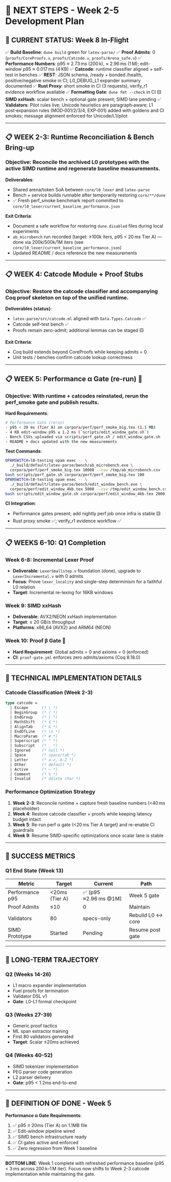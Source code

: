 # 🚀 NEXT STEPS - Week 2-5 Development Plan

## 🎯 **CURRENT STATUS: Week 8 In-Flight**

✅ **Build Baseline**: `dune build` green for `latex-parse/`
✅ **Proof Admits**: 0 (`proofs/CoreProofs.v`, `proofs/Catcode.v`, `proofs/Arena_safe.v`)
✅ **Performance Numbers**: p95 ≈ 2.73 ms (200 k), ≈ 2.96 ms (1 M); edit-window p95 ≈ 0.017 ms (4 KB)
✅ **Catcode**: runtime classifier aligned + self-test in benches
✅ **REST**: JSON schema, /ready + bonded /health, positive/negative smoke in CI; L0_DEBUG_L1 expander summary documented
✅ **Rust Proxy**: short smoke in CI (3 requests), verify_r1 evidence workflow available
✅ **Formatting Gate**: `dune fmt --check` in CI
🟨 **SIMD xxHash**: scalar bench + optional gate present; SIMD lane pending
✅ **Validators**: Pilot rules live; Unicode heuristics are paragraph‑aware; L1 post‑expansion rules (MOD‑001/2/3/4, EXP‑001) added with goldens and CI smokes; message alignment enforced for Unicode/L1/pilot

---

## 📋 **WEEK 2-3: Runtime Reconciliation & Bench Bring-up**

### **Objective**: Reconcile the archived L0 prototypes with the active SIMD runtime and regenerate baseline measurements.

**Deliverables**:
- Shared arena/token SoA between `core/l0_lexer` and `latex-parse`
- Bench + service builds runnable after temporarily restoring `core/**/dune`
- ✅ Fresh perf_smoke benchmark report committed to `core/l0_lexer/current_baseline_performance.json`

**Exit Criteria**:
- Document a safe workflow for restoring `dune.disabled` files during local experiments
- `ab_microbench` run recorded (target: ≥100k iters, p95 < 20 ms Tier A) — done via 200k/500k/1M iters (see `core/l0_lexer/current_baseline_performance.json`)
- Updated README / docs reference the new measurements

---

## 📋 **WEEK 4: Catcode Module + Proof Stubs**

### **Objective**: Restore the catcode classifier and accompanying Coq proof skeleton on top of the unified runtime.

**Deliverables (status)**:
- `latex-parse/src/catcode.ml` aligned with `Data.Types.Catcode` ✅
- Catcode self-test bench ✅
- Proofs remain zero-admit; additional lemmas can be staged 🟨

**Exit Criteria**:
- Coq build extends beyond CoreProofs while keeping admits = 0
- Unit tests / benches confirm catcode lookup correctness

---

## 📋 **WEEK 5: Performance α Gate (re-run)** 🎯

### **Objective**: With runtime + catcodes reinstated, rerun the perf_smoke gate and publish results.

**Hard Requirements**:
```bash
# Performance Gate (rerun)
- p95 < 20 ms (Tier A) on corpora/perf/perf_smoke_big.tex (1.1 MB)
- 4 KB edit-window p95 ≤ 1.2 ms (`scripts/edit_window_gate.sh`)
- Bench CSVs uploaded via scripts/perf_gate.sh / edit_window_gate.sh
- README + docs updated with the new measurements
```

**Test Commands**:
```bash
OPAMSWITCH=l0-testing opam exec -- \
  ./_build/default/latex-parse/bench/ab_microbench.exe \
  corpora/perf/perf_smoke_big.tex 10000 --csv /tmp/ab_microbench.csv
bash scripts/perf_gate.sh corpora/perf/perf_smoke_big.tex 100
OPAMSWITCH=l0-testing opam exec -- \
  ./_build/default/latex-parse/bench/edit_window_bench.exe \
  corpora/perf/edit_window_4kb.tex 5000 --csv /tmp/edit_window_bench.csv
bash scripts/edit_window_gate.sh corpora/perf/edit_window_4kb.tex 2000
```

**CI Integration**:
- Performance gates present; add nightly perf job once infra is stable 🟨
- Rust proxy smoke ✅; verify_r1 evidence workflow ✅

---

## 📋 **WEEKS 6-10: Q1 Completion**

### **Week 6-8: Incremental Lexer Proof**
- **Deliverable**: `LexerSmallstep.v` foundation (done), upgrade to `LexerIncremental.v` with 0 admits
- **Focus**: Prove `lexer_locality` and single-step determinism for a faithful L0 relation
- **Target**: Incremental re-lexing for 16KB windows

### **Week 9: SIMD xxHash**
- **Deliverable**: AVX2/NEON xxHash implementation
- **Target**: ≥ 20 GB/s throughput
- **Platforms**: x86_64 (AVX2) and ARM64 (NEON)

### **Week 10: Proof β Gate** 🎯
- **Hard Requirement**: Global admits = 0 and axioms = 0 (enforced)
- **CI**: `proof-gate.yml` enforces zero admits/axioms (Coq 8.18.0)

---

## 🔧 **TECHNICAL IMPLEMENTATION DETAILS**

### **Catcode Classification (Week 2-3)**
```ocaml
type catcode =
  | Escape      (* \ *)
  | BeginGroup  (* { *)
  | EndGroup    (* } *)
  | MathShift   (* $ *)
  | AlignTab    (* & *)
  | EndOfLine   (* \n *)
  | MacroParam  (* # *)
  | Superscript (* ^ *)
  | Subscript   (* _ *)
  | Ignored     (* null *)
  | Space       (* space/tab *)
  | Letter      (* a-z, A-Z *)
  | Other       (* default *)
  | Active      (* ~ *)
  | Comment     (* % *)
  | Invalid     (* delete char *)
```

### **Performance Optimization Strategy**
1. **Week 2-3**: Reconcile runtime + capture fresh baseline numbers (<40 ms placeholder)
2. **Week 4**: Restore catcode classifier + proofs while keeping latency budget intact
3. **Week 5**: Re-run perf α gate (<20 ms Tier A target) and re-enable CI guardrails
4. **Week 9**: Resume SIMD-specific optimizations once scalar lane is stable

---

## 🎯 **SUCCESS METRICS**

### Q1 End State (Week 13)
| Metric | Target | Current | Path |
|--------|--------|---------|------|
| Performance p95 | <20ms (Tier A) | ✅ (p95 ≈2.96 ms @1M) | Week 5 gate |
| Proof Admits | ≤10 | 0 | Maintain |
| Validators | 80 | specs-only | Rebuild L0 ↔︎ core |
| SIMD Prototype | Started | Pending | Resume post gate |

---

## 🚀 **LONG-TERM TRAJECTORY**

### Q2 (Weeks 14-26)
- L1 macro expander implementation
- Fuel proofs for termination
- Validator DSL v1
- **Gate**: L0-L1 formal checkpoint

### Q3 (Weeks 27-39)
- Generic proof tactics
- ML span extractor training
- First 80 validators generated
- **Target**: Scalar ≤20ms achieved

### Q4 (Weeks 40-52)
- SIMD tokenizer implementation
- PEG parser code generation
- L2 parser delivery
- **Gate**: p95 < 1.2ms end-to-end

---

## 🎯 **DEFINITION OF DONE - Week 5**

**Performance α Gate Requirements**:
1. ✅ p95 ≤ 20ms (Tier A) on 1.1MB file
2. ✅ Edit-window pipeline wired
3. ✅ SIMD bench infrastructure ready
4. ✅ CI gates active and enforced
5. ✅ Zero regression from Week 1 baseline

---

**BOTTOM LINE**: Week 1 complete with refreshed performance baseline (p95 < 3 ms across 200 k–1 M iter). Focus now shifts to Week 2-3 catcode implementation while maintaining the gate.
